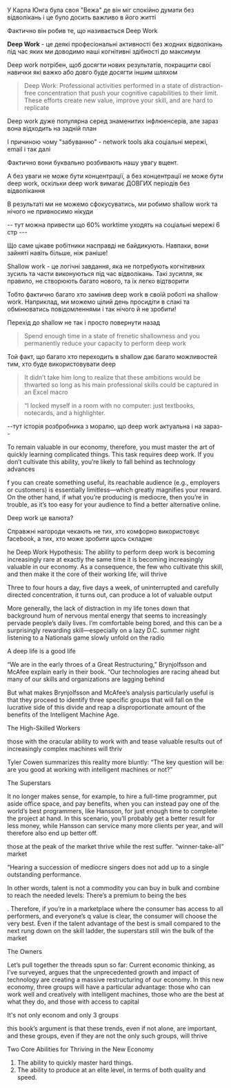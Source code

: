 
У Карла Юнга була своя "Вежа" де він міг спокійно думати без відволікань і це було досить важливо в його житті

Фактично він робив те, що називається Deep Work

**Deep Work** - це деякі професіональні активності без жодних відволікань під час яких ми доводимо наші когнітивні здібності до максимум

Deep work потрібен, щоб досягти нових результатів, покращити свої навички які важко або довго буде досягти іншим шляхом

> Deep Work: Professional activities performed in a state of distraction-free concentration that push your cognitive capabilities to their limit. These efforts create new value, improve your skill, and are hard to replicate


Deep work дуже популярна серед знаменитих інфлюенсерів, але зараз вона відходить на задній план

І причиною чому "забуванню" - network tools aka соціальні мережі, email і так далі

Фактично вони буквально розбивають нашу увагу вщент. 

А без уваги не може бути концентрації, а без концентрації не може бути deep work, оскільки deep work вимагає ДОВГИХ періодів без відволікання

В результаті ми не можемо сфокусуватись, ми робимо shallow work та нічого не привносимо нікуди

-- тут можна привести що 60% worktime уходять на соціальні мережі 6 стр ---

Що саме цікаве робітники насправді не байдикують. Навпаки, вони зайняті навіть більше, ніж раніше!

Shallow work - це логічні завдання, яка не потребують когнітивних зусиль та части виконуються під час відволікань. Такі зусилля, як правило, не створюють багато нового, та їх легко відтворити  

Тобто фактично багато хто замінив deep work в своїй роботі на shallow work. Наприклад, ми можемо цілий день просидіти в слакі та обмінюватись повідомленнями і так нічого й не зробити!

Перехід до shallow не так і просто повернути назад

> Spend enough time in a state of frenetic shallowness and you permanently reduce your capacity to perform deep work


Той факт, що багато хто переходить в shallow дає багато можливостей тим, хто буде використовувати deep

> It didn’t take him long to realize that these ambitions would be thwarted so long as his main professional skills could be captured in an Excel macro

>  “I locked myself in a room with no computer: just textbooks, notecards, and a highlighter.


--тут історія розбробника з моралю, що deep work актуальна і на зараз--

To remain valuable in our economy, therefore, you must master the art of
quickly learning complicated things. This task requires deep work. If you don’t
cultivate this ability, you’re likely to fall behind as technology advances

f you can create something useful, its reachable
audience (e.g., employers or customers) is essentially limitless—which greatly
magnifies your reward. On the other hand, if what you’re producing is mediocre, then
you’re in trouble, as it’s too easy for your audience to find a better alternative online.

Deep work це валюта?

Справжні нагороди чекають не тих, хто комфорно використовує facebook, а тих, хто може зробити щось складне

he Deep Work Hypothesis: The ability to perform deep work is becoming increasingly rare at exactly
the same time it is becoming increasingly valuable in our economy. As a consequence, the few who
cultivate this skill, and then make it the core of their working life, will thrive


 Three to four hours a day, five days a week, of
uninterrupted and carefully directed concentration, it turns out, can produce a lot of
valuable output


More generally, the lack of distraction in my life tones down that
background hum of nervous mental energy that seems to increasingly pervade people’s
daily lives. I’m comfortable being bored, and this can be a surprisingly rewarding
skill—especially on a lazy D.C. summer night listening to a Nationals game slowly
unfold on the radio


A
deep life is a good life

“We are in the early throes of a Great Restructuring,” Brynjolfsson
and McAfee explain early in their book. “Our technologies are racing ahead but many
of our skills and organizations are lagging behind

But
what makes Brynjolfsson and McAfee’s analysis particularly useful is that they
proceed to identify three specific groups that will fall on the lucrative side of this
divide and reap a disproportionate amount of the benefits of the Intelligent Machine
Age.

The High-Skilled Workers

those with the oracular ability to work with and tease valuable results out of increasingly complex machines will thriv

Tyler Cowen
summarizes this reality more bluntly: “The key question will be: are you good at
working with intelligent machines or not?”

The Superstars

It
no longer makes sense, for example, to hire a full-time programmer, put aside office
space, and pay benefits, when you can instead pay one of the world’s best
programmers, like Hansson, for just enough time to complete the project at hand. In
this scenario, you’ll probably get a better result for less money, while Hansson can
service many more clients per year, and will therefore also end up better off.

 those at the peak of the market thrive while the rest suffer.
 “winner-take-all” market

“Hearing a
succession of mediocre singers does not add up to a single outstanding performance.

In other words, talent is not a commodity you can buy in bulk and combine to reach the
needed levels: There’s a premium to being the bes

. Therefore, if you’re in a
marketplace where the consumer has access to all performers, and everyone’s q value
is clear, the consumer will choose the very best. Even if the talent advantage of the
best is small compared to the next rung down on the skill ladder, the superstars still
win the bulk of the market

The Owners

Let’s pull together the threads spun so far: Current economic thinking, as I’ve
surveyed, argues that the unprecedented growth and impact of technology are creating
a massive restructuring of our economy. In this new economy, three groups will have a
particular advantage: those who can work well and creatively with intelligent
machines, those who are the best at what they do, and those with access to capital

It's not only econom and only 3 groups

this book’s argument is that these trends, even if not alone, are
important, and these groups, even if they are not the only such groups, will thrive


Two Core Abilities for Thriving in the New Economy
1. The ability to quickly master hard things.
2. The ability to produce at an elite level, in terms of both quality and speed.














































